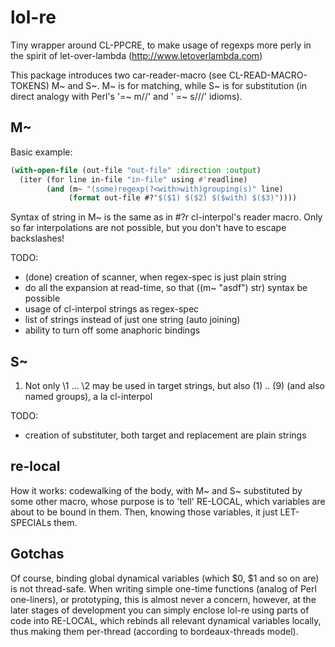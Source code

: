 lol-re
======

Tiny wrapper around CL-PPCRE,
to make usage of regexps more perly in the spirit of let-over-lambda (http://www.letoverlambda.com)

This package introduces two car-reader-macro (see CL-READ-MACRO-TOKENS) M~ and S~.
M~ is for matching, while S~ is for substitution
(in direct analogy with Perl's '=~ m//' and ' =~ s///' idioms).

M~
--

Basic example:

```lisp
(with-open-file (out-file "out-file" :direction :output)
  (iter (for line in-file "in-file" using #'readline)
        (and (m~ "(some)regexp(?<with>with)grouping(s)" line)
             (format out-file #?"$($1) $($2) $($with) $($3)"))))
```

Syntax of string in M~ is the same as in #?r cl-interpol's reader macro.
Only so far interpolations are not possible, but you don't have to escape backslashes!

TODO:
  * (done) creation of scanner, when regex-spec is just plain string
  * do all the expansion at read-time, so that ((m~ "asdf") str) syntax be possible
  * usage of cl-interpol strings as regex-spec
  * list of strings instead of just one string (auto joining)
  * ability to turn off some anaphoric bindings

S~
--

1. Not only \1 ... \2 may be used in target strings, but also $($1) .. $($9)
   (and also named groups), a la cl-interpol

TODO:
  * creation of substituter, both target and replacement are plain strings

re-local
--------

How it works: codewalking of the body, with M~ and S~ substituted by
some other macro, whose purpose is to 'tell' RE-LOCAL, which variables are about
to be bound in them. Then, knowing those variables, it just LET-SPECIALs them.

Gotchas
-------

Of course, binding global dynamical variables (which $0, $1 and so on are) is not thread-safe.
When writing simple one-time functions (analog of Perl one-liners), or prototyping,
this is almost never a concern, however, at the later stages of development you
can simply enclose lol-re using parts of code into RE-LOCAL, which rebinds
all relevant dynamical variables locally, thus making them per-thread
(according to bordeaux-threads model).
